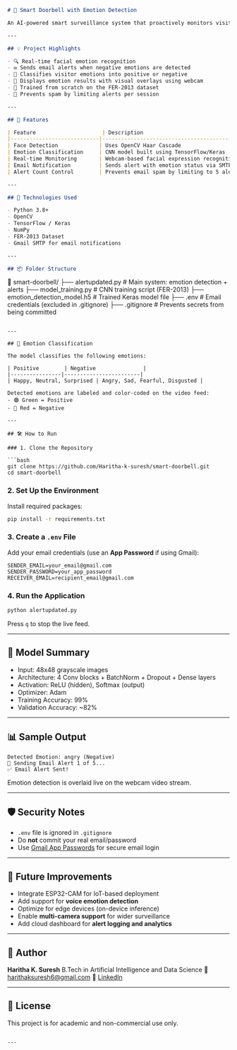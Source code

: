 ```markdown
# 🔔 Smart Doorbell with Emotion Detection

An AI-powered smart surveillance system that proactively monitors visitor emotions in real-time using computer vision and deep learning. This intelligent doorbell system alerts homeowners by email if negative emotions like anger, fear, sadness, or disgust are detected—enhancing traditional home security with emotion-aware intelligence.

---

## 💡 Project Highlights

- 🔍 Real-time facial emotion recognition
- ✉️ Sends email alerts when negative emotions are detected
- 🎯 Classifies visitor emotions into positive or negative
- 💬 Displays emotion results with visual overlays using webcam
- 🧠 Trained from scratch on the FER-2013 dataset
- 🔐 Prevents spam by limiting alerts per session

---

## 🧠 Features

| Feature                     | Description                                                   |
|----------------------------|---------------------------------------------------------------|
| Face Detection             | Uses OpenCV Haar Cascade                                      |
| Emotion Classification     | CNN model built using TensorFlow/Keras                        |
| Real-time Monitoring       | Webcam-based facial expression recognition                    |
| Email Notification         | Sends alert with emotion status via SMTP                      |
| Alert Count Control        | Prevents email spam by limiting to 5 alerts per run           |

---

## 🚀 Technologies Used

- Python 3.8+
- OpenCV
- TensorFlow / Keras
- NumPy
- FER-2013 Dataset
- Gmail SMTP for email notifications

---

## 📦 Folder Structure

```

📁 smart-doorbell/
├── alertupdated.py            # Main system: emotion detection + alerts
├── model\_training.py          # CNN training script (FER-2013)
├── emotion\_detection\_model.h5 # Trained Keras model file
├── .env                       # Email credentials (excluded in .gitignore)
├── .gitignore                 # Prevents secrets from being committed

````

---

## 🧪 Emotion Classification

The model classifies the following emotions:

| Positive        | Negative               |
|----------------|------------------------|
| Happy, Neutral, Surprised | Angry, Sad, Fearful, Disgusted |

Detected emotions are labeled and color-coded on the video feed:
- 🟢 Green = Positive
- 🔴 Red = Negative

---

## 🛠️ How to Run

### 1. Clone the Repository

```bash
git clone https://github.com/Haritha-k-suresh/smart-doorbell.git
cd smart-doorbell
````

### 2. Set Up the Environment

Install required packages:

```bash
pip install -r requirements.txt
```

### 3. Create a `.env` File

Add your email credentials (use an **App Password** if using Gmail):

```
SENDER_EMAIL=your_email@gmail.com
SENDER_PASSWORD=your_app_password
RECEIVER_EMAIL=recipient_email@gmail.com
```

### 4. Run the Application

```bash
python alertupdated.py
```

Press `q` to stop the live feed.

---

## 🧠 Model Summary

* Input: 48x48 grayscale images
* Architecture: 4 Conv blocks + BatchNorm + Dropout + Dense layers
* Activation: ReLU (hidden), Softmax (output)
* Optimizer: Adam
* Training Accuracy: 99%
* Validation Accuracy: \~82%

---

## 📊 Sample Output

```shell
Detected Emotion: angry (Negative)
📧 Sending Email Alert 1 of 5...
✅ Email Alert Sent!
```

Emotion detection is overlaid live on the webcam video stream.

---

## 🛡️ Security Notes

* `.env` file is ignored in `.gitignore`
* Do **not** commit your real email/password
* Use [Gmail App Passwords](https://support.google.com/accounts/answer/185833) for secure email login

---

## 🌱 Future Improvements

* Integrate ESP32-CAM for IoT-based deployment
* Add support for **voice emotion detection**
* Optimize for edge devices (on-device inference)
* Enable **multi-camera support** for wider surveillance
* Add cloud dashboard for **alert logging and analytics**

---

## 👤 Author

**Haritha K. Suresh**
B.Tech in Artificial Intelligence and Data Science
📧 [harithaksuresh6@gmail.com](mailto:harithaksuresh6@gmail.com)
🔗 [LinkedIn](https://www.linkedin.com/in/haritha-k-suresh-92a55b275/)

---

## 🏁 License

This project is for academic and non-commercial use only.

```

---
```

